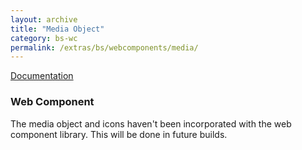 ```yaml
---
layout: archive
title: "Media Object"
category: bs-wc
permalink: /extras/bs/webcomponents/media/
---
```

[Documentation](https://getbootstrap.com/docs/4.4/components/media-object/)

### Web Component

<script type="text/javascript" src="https://unpkg.com/gd-sprest-bs-wc/dist/gd-sprest-bs.js"></script>

The media object and icons haven't been incorporated with the web component library. This will be done in future builds.
<!-- TODO -->

```html
```